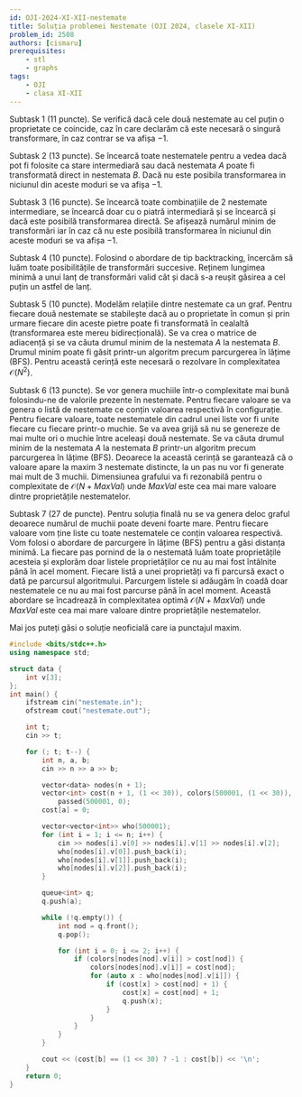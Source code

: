 ```yaml
---
id: OJI-2024-XI-XII-nestemate
title: Soluția problemei Nestemate (OJI 2024, clasele XI-XII)
problem_id: 2508
authors: [cismaru]
prerequisites:
    - stl
    - graphs
tags:
    - OJI
    - clasa XI-XII
---
```


Subtask 1 (11 puncte). Se verifică dacă cele două nestemate au cel puțin o
proprietate ce coincide, caz în care declarăm că este necesară o singură
transformare, în caz contrar se va afișa $−1$.

Subtask 2 (13 puncte). Se încearcă toate nestematele pentru a vedea dacă pot fi
folosite ca stare intermediară sau dacă nestemata $A$ poate fi transformată
direct in nestemata $B$. Dacă nu este posibila transformarea in niciunul din
aceste moduri se va afișa $−1$.

Subtask 3 (16 puncte). Se încearcă toate combinațiile de 2 nestemate
intermediare, se încearcă doar cu o piatră intermediară și se încearcă și dacă
este posibilă transformarea directă. Se afișează numărul minim de transformări
iar în caz că nu este posibilă transformarea în niciunul din aceste moduri se va
afișa $−1$.

Subtask 4 (10 puncte). Folosind o abordare de tip backtracking, încercăm să luăm
toate posibilitățile de transformări succesive. Reținem lungimea minimă a unui
lanț de transformări valid cât și dacă s-a reușit găsirea a cel puțin un astfel
de lanț.

Subtask 5 (10 puncte). Modelăm relațiile dintre nestemate ca un graf. Pentru
fiecare două nestemate se stabilește dacă au o proprietate în comun și prin
urmare fiecare din aceste pietre poate fi transformată în cealaltă
(transformarea este mereu bidirecțională). Se va crea o matrice de adiacență și
se va căuta drumul minim de la nestemata $A$ la nestemata $B$. Drumul minim
poate fi găsit printr-un algoritm precum parcurgerea în lățime (BFS). Pentru
această cerință este necesară o rezolvare în complexitatea $\mathcal{O}(N^2)$.

Subtask 6 (13 puncte). Se vor genera muchiile într-o complexitate mai bună
folosindu-ne de valorile prezente în nestemate. Pentru fiecare valoare se va
genera o listă de nestemate ce conțin valoarea respectivă în configurație.
Pentru fiecare valoare, toate nestematele din cadrul unei liste vor fi unite
fiecare cu fiecare printr-o muchie. Se va avea grijă să nu se genereze de mai
multe ori o muchie între aceleași două nestemate. Se va căuta drumul minim de la
nestemata $A$ la nestemata $B$ printr-un algoritm precum parcurgerea în lățime
(BFS). Deoarece la această cerință se garantează că o valoare apare la maxim 3
nestemate distincte, la un pas nu vor fi generate mai mult de 3 muchii.
Dimensiunea grafului va fi rezonabilă pentru o complexitate de $\mathcal{O}(N +
MaxVal)$ unde $MaxVal$ este cea mai mare valoare dintre proprietățile
nestematelor.

Subtask 7 (27 de puncte). Pentru soluția finală nu se va genera deloc graful
deoarece numărul de muchii poate deveni foarte mare. Pentru fiecare valoare vom
ține liste cu toate nestematele ce conțin valoarea respectivă. Vom folosi o
abordare de parcurgere în lățime (BFS) pentru a găsi distanța minimă. La fiecare
pas pornind de la o nestemată luăm toate proprietățile acesteia și explorăm doar
listele proprietăților ce nu au mai fost întâlnite până în acel moment. Fiecare
listă a unei proprietăți va fi parcursă exact o dată pe parcursul algoritmului.
Parcurgem listele si adăugăm în coadă doar nestematele ce nu au mai fost
parcurse până în acel moment. Această abordare se încadrează în complexitatea
optimă $\mathcal{O}(N + MaxVal)$ unde $MaxVal$ este cea mai mare valoare dintre
proprietățile nestematelor.

Mai jos puteți găsi o soluție neoficială care ia punctajul maxim.

```cpp
#include <bits/stdc++.h>
using namespace std;

struct data {
    int v[3];
};
int main() {
    ifstream cin("nestemate.in");
    ofstream cout("nestemate.out");

    int t;
    cin >> t;

    for (; t; t--) {
        int n, a, b;
        cin >> n >> a >> b;

        vector<data> nodes(n + 1);
        vector<int> cost(n + 1, (1 << 30)), colors(500001, (1 << 30)),
            passed(500001, 0);
        cost[a] = 0;

        vector<vector<int>> who(500001);
        for (int i = 1; i <= n; i++) {
            cin >> nodes[i].v[0] >> nodes[i].v[1] >> nodes[i].v[2];
            who[nodes[i].v[0]].push_back(i);
            who[nodes[i].v[1]].push_back(i);
            who[nodes[i].v[2]].push_back(i);
        }

        queue<int> q;
        q.push(a);

        while (!q.empty()) {
            int nod = q.front();
            q.pop();

            for (int i = 0; i <= 2; i++) {
                if (colors[nodes[nod].v[i]] > cost[nod]) {
                    colors[nodes[nod].v[i]] = cost[nod];
                    for (auto x : who[nodes[nod].v[i]]) {
                        if (cost[x] > cost[nod] + 1) {
                            cost[x] = cost[nod] + 1;
                            q.push(x);
                        }
                    }
                }
            }
        }

        cout << (cost[b] == (1 << 30) ? -1 : cost[b]) << '\n';
    }
    return 0;
}
```

